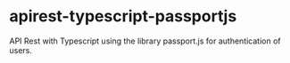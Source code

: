 # apirest-typescript-passportjs
API Rest with Typescript using the library passport.js for authentication of users.
